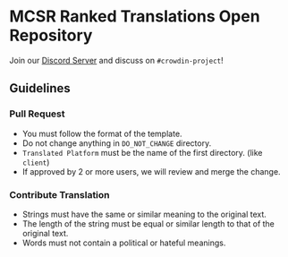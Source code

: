 # MCSR Ranked Translations Open Repository

Join our [Discord Server](https://mcsrranked.com/discord) and discuss on `#crowdin-project`!

## Guidelines

### Pull Request
- You must follow the format of the template.
- Do not change anything in `DO_NOT_CHANGE` directory.
- `Translated Platform` must be the name of the first directory. (like `client`)
- If approved by 2 or more users, we will review and merge the change.

### Contribute Translation
- Strings must have the same or similar meaning to the original text.
- The length of the string must be equal or similar length to that of the original text.
- Words must not contain a political or hateful meanings.
